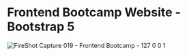 # Frontend Bootcamp Website - Bootstrap 5



![FireShot Capture 019 - Frontend Bootcamp - 127 0 0 1](https://user-images.githubusercontent.com/90214531/217737304-4a229d3e-b741-465a-84af-59f1d5df456d.png)

